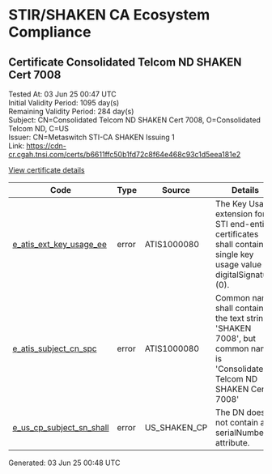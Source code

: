 # STIR/SHAKEN CA Ecosystem Compliance

## Certificate Consolidated Telcom ND SHAKEN Cert 7008

Tested At: 03 Jun 25 00:47 UTC\
Initial Validity Period: 1095 day(s)\
Remaining Validity Period: 284 day(s)\
Subject: CN=Consolidated Telcom ND SHAKEN Cert 7008, O=Consolidated Telcom ND, C=US\
Issuer: CN=Metaswitch STI-CA SHAKEN Issuing 1\
Link: https://cdn-cr.cgah.tnsi.com/certs/b6611ffc50b1fd72c8f64e468c93c1d5eea181e2

[View certificate details](https://x509.io/?cert=MIICaDCCAg2gAwIBAgIQA4Nbzvf0PP8Gqq%2BBFXwlJDAKBggqhkjOPQQDAjAtMSswKQYDVQQDDCJNZXRhc3dpdGNoIFNUSS1DQSBTSEFLRU4gSXNzdWluZyAxMB4XDTIzMDMxNDIzMzcwMVoXDTI2MDMxMzIzMzcwMVowYDELMAkGA1UEBhMCVVMxHzAdBgNVBAoMFkNvbnNvbGlkYXRlZCBUZWxjb20gTkQxMDAuBgNVBAMMJ0NvbnNvbGlkYXRlZCBUZWxjb20gTkQgU0hBS0VOIENlcnQgNzAwODBZMBMGByqGSM49AgEGCCqGSM49AwEHA0IABGuJWHPR%2FmcPDQfenvYNAKakHcIWY5%2F%2FnsCGO6sUWJ%2F27hiPwipGARMDF0LVZ8XDrCbc5q0Bk%2BxnyzhXthJPpqOjgdswgdgwDAYDVR0TAQH%2FBAIwADAOBgNVHQ8BAf8EBAMCBeAwFgYIKwYBBQUHARoECjAIoAYWBDcwMDgwRwYDVR0fBEAwPjA8oDqgOIY2aHR0cHM6Ly9hdXRoZW50aWNhdGUtYXBpLmljb25lY3Rpdi5jb20vZG93bmxvYWQvdjEvY3JsMBcGA1UdIAQQMA4wDAYKYIZIAYb%2FCQEBAzAdBgNVHQ4EFgQUFTuWZLHuUFLL%2FuuMGQyoKLozX1wwHwYDVR0jBBgwFoAUzR6nABAQ2jIdaRo51dJGCyw8h9YwCgYIKoZIzj0EAwIDSQAwRgIhAMW1MAJrkCOWcX3KQ8q8vJIRqj38SwxSuE3oq0XJaExEAiEA3lcAgvx63M0hhYyFz9ze4PrqSKMYz2PQksoNe3hxe2w%3D)

| Code | Type | Source | Details |
|------|------|--------|---------|
| [e_atis_ext_key_usage_ee](../../ISSUES/e_atis_ext_key_usage_ee/README.md) | error | ATIS1000080 | The Key Usage extension for STI end-entity certificates shall contain a single key usage value of digitalSignature (0). |
| [e_atis_subject_cn_spc](../../ISSUES/e_atis_subject_cn_spc/README.md) | error | ATIS1000080 | Common name shall contain the text string 'SHAKEN 7008', but common name is 'Consolidated Telcom ND SHAKEN Cert 7008' |
| [e_us_cp_subject_sn_shall](../../ISSUES/e_us_cp_subject_sn_shall/README.md) | error | US_SHAKEN_CP | The DN does not contain a serialNumber attribute. |


Generated: 03 Jun 25 00:48 UTC